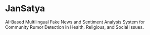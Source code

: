 # JanSatya

AI-Based Multilingual Fake News and Sentiment Analysis System for Community Rumor Detection in Health, Religious, and Social Issues.

